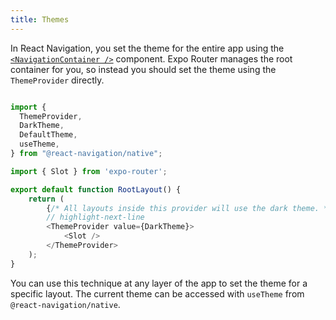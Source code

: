 ```yaml
---
title: Themes
---
```


In React Navigation, you set the theme for the entire app using the [`<NavigationContainer />`](https://reactnavigation.org/docs/navigation-container/#theme) component. Expo Router manages the root container for you, so instead you should set the theme using the `ThemeProvider` directly.

```js title=app/_layout.tsx

import {
  ThemeProvider,
  DarkTheme,
  DefaultTheme,
  useTheme,
} from "@react-navigation/native";

import { Slot } from 'expo-router';

export default function RootLayout() {
    return (
        {/* All layouts inside this provider will use the dark theme. */}
        // highlight-next-line
        <ThemeProvider value={DarkTheme}>
            <Slot />
        </ThemeProvider>
    );
}
```

You can use this technique at any layer of the app to set the theme for a specific layout. The current theme can be accessed with `useTheme` from `@react-navigation/native`.
